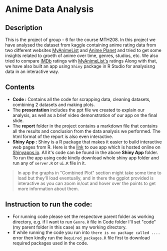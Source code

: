 # Anime Data Analysis

## Description
This is the project of group - 6 for the course MTH208. In this project we have analysed the dataset from kaggle containing anime rating data from two different websites [MyAnimeList](https://myanimelist.net/) and [Anime Planet](https://www.anime-planet.com/) and tried to get some insights related to groeth of anime over time, genres, studios, etc. We also tried to compare [IMDb](https://www.imdb.com/) ratings with [MyAnimeList's](https://myanimelist.net/) ratings Along with that, we have also built an app using `Shiny` package in R Studio for analysisng data in an interactive way.

## Contents
- **Code :** Contains all the code for scrapping data, cleaning datasets, combining 2 datasets and making plots.
- The **presentation** includes the ppt file we created to explain our analysis, as well as a brief video demonstration of our app on the final slide.
- The **report** folder in the project contains a markdown file that contains all the results and conclusion from the data analysis we performed. The html format of the report is also even interactive.
- **Shiny App :** Shiny is a R package that makes it easier to build interactive web pages from R. Here is the [link](https://shabadpreet.shinyapps.io/shiny_app/) to oue app which is hosted online on [Shinyapps.io](https://shinyapps.io). All it's code can be found in the above **Shiny App** folder. To run the app using code kindly download whole shiny app folder and run any of `server.R` or `ui.R` file in it. 
> In app the graphs in "Combined Plot" section might take some time to load but they'll load eventually, and in there the ggplot provided is interactive as you can zoom in/out and hover over the points to get more information about them.

## Instruction to run the code:
- For running code please set the respectove parent folder as working directory, e.g. if I want to run `Genre.R` file in Code folder I'll set "code"(my parent folder in this case) as my working directory. 
- If while running the code you run into `there is no package called ....` error then kindly run the `Required_packages.R` file first to download required packages used in the code.

